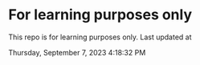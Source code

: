 # For learning purposes only
This repo is for learning purposes only.
Last updated at

Thursday, September 7, 2023 4:18:32 PM

